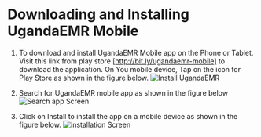 # Downloading and Installing UgandaEMR Mobile

1. To download and install UgandaEMR Mobile app on the Phone or Tablet. 
Visit this link from play store [http://bit.ly/ugandaemr-mobile] to download the application.
On You mobile device, Tap on the icon for Play Store as shown in the figure below.
 ![Install UgandaEMR](.gitbook/assets/play-store.jpg)

2. Search for UgandaEMR mobile app as shown in the figure below![Search app Screen](.gitbook/assets/search-app.jpg)

3. Click on Install to install the app on a mobile device as shown in the figure below. ![installation Screen](.gitbook/assets/install-app.jpg)

